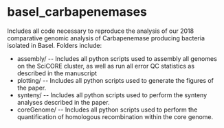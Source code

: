 # basel_carbapenemases
Includes all code necessary to reproduce the analysis of our 2018 comparative genomic analysis of Carbapenemase producing bacteria isolated in Basel. Folders include:

* assembly/ -- Includes all python scripts used to assembly all genomes on the SciCORE cluster, as well as run all error QC statistics as described in the manuscript
* plotting/ -- Includes all python scripts used to generate the figures of the paper. 
* synteny/ -- Includes all python scripts used to perform the synteny analyses described in the paper.
* coreGenome/ -- Includes all python scripts used to perform the quantification of homologous recombination within the core genome.

